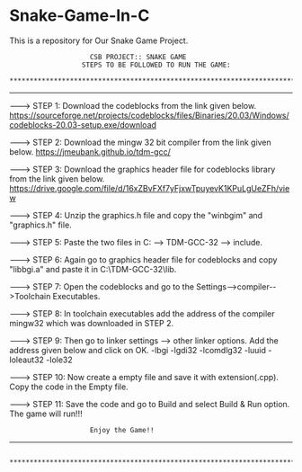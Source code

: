 # Snake-Game-In-C
This is a repository for Our Snake Game Project.

						CSB PROJECT:: SNAKE GAME
					  STEPS TO BE FOLLOWED TO RUN THE GAME:
		 **************************************************************************************************
**********************************************************************************************************************************

---> STEP 1: Download the codeblocks from the link given below.
              https://sourceforge.net/projects/codeblocks/files/Binaries/20.03/Windows/codeblocks-20.03-setup.exe/download

---> STEP 2: Download the mingw 32 bit compiler from the link given below.
                        https://jmeubank.github.io/tdm-gcc/

---> STEP 3: Download the graphics header file for codeblocks library from the link given below.
                        https://drive.google.com/file/d/16xZBvFXf7yFjxwTpuyevK1KPuLgUeZFh/view

---> STEP 4: Unzip the graphics.h file and copy the "winbgim" and "graphics.h" file.

---> STEP 5: Paste the two files in C: --> TDM-GCC-32 --> include.

---> STEP 6: Again go to graphics header file for codeblocks and copy "libbgi.a" and paste it in C:\TDM-GCC-32\lib.

---> STEP 7: Open the codeblocks and go to the Settings-->compiler-->Toolchain Executables.

---> STEP 8: In toolchain executables add the address of the compiler mingw32 which was downloaded in STEP 2.

---> STEP 9: Then go to linker settings --> other linker options. Add the address given below and click on OK.
                 -lbgi -lgdi32 -lcomdlg32 -luuid -loleaut32 -lole32

---> STEP 10: Now create a empty file and save it with extension(.cpp). Copy the code in the Empty file.

---> STEP 11: Save the code and go to Build and select Build & Run option. The game will run!!! 

						Enjoy the Game!!
********************************************************************************************************************************
           **************************************************************************************************
